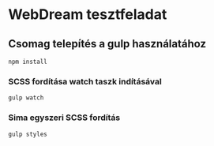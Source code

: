 # WebDream tesztfeladat

## Csomag telepítés a gulp használatához
```
npm install
```

### SCSS fordítása watch taszk indításával 
```
gulp watch
```

### Sima egyszeri SCSS fordítás
```
gulp styles
```
